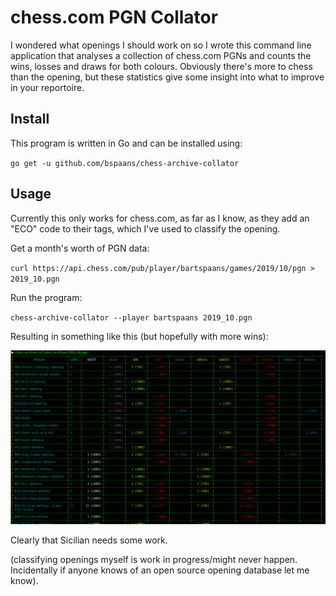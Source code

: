 # chess.com PGN Collator

I wondered what openings I should work on so I wrote this command line
application that analyses a collection of chess.com PGNs and counts the wins,
losses and draws for both colours. Obviously there's more to chess than the
opening, but these statistics give some insight into what to improve in your
reportoire.

## Install

This program is written in Go and can be installed using:

`go get -u github.com/bspaans/chess-archive-collator`

## Usage

Currently this only works for chess.com, as far as I know, as they add an "ECO"
code to their tags, which I've used to classify the opening. 

Get a month's worth of PGN data:

`curl https://api.chess.com/pub/player/bartspaans/games/2019/10/pgn > 2019_10.pgn`

Run the program:

`chess-archive-collator --player bartspaans 2019_10.pgn`

Resulting in something like this (but hopefully with more wins):

![Example result](https://raw.githubusercontent.com/bspaans/chess-archive-collator/master/screenshot.png)

Clearly that Sicilian needs some work.

(classifying openings myself is work in progress/might never happen.
Incidentally if anyone knows of an open source opening database let me know).
